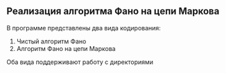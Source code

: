 ## Реализация алгоритма Фано на цепи Маркова
В программе представлены два вида кодирования: 
1. Чистый алгоритм Фано
2. Алгоритм Фано на цепи Маркова

Оба вида поддерживают работу с директориями

